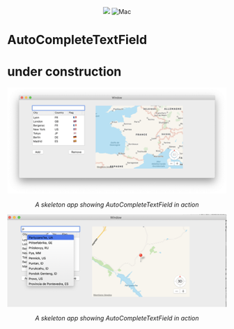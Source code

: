 
<p align="center">
<img src="https://img.shields.io/badge/Swift-5.0-orange.svg" />
<img src="https://img.shields.io/badge/platforms-mac-brightgreen.svg?style=flat" alt="Mac" />
</p>


# AutoCompleteTextField

# under construction

<p align="center">
<img src="doc/AutoCompleteTextField.png" alt="Sample">
<p align="center">
<em>A skeleton app showing AutoCompleteTextField in action</em>
</p>
</p>

<p align="center">
<img src="doc/AutoCompleteTextField3.png" alt="Sample">
<p align="center">
<em>A skeleton app showing AutoCompleteTextField in action</em>
</p>
</p>
